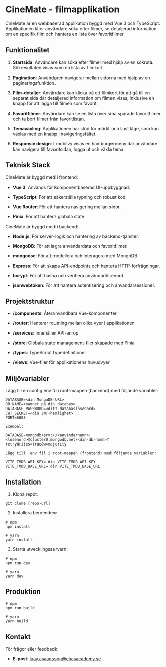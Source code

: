 # CineMate - filmapplikation

CineMate är en webbaserad applikation byggd med Vue 3 och TypeScript. Applikationen låter användare söka efter filmer, se detaljerad information om en specifik film och hantera en lista över favoritfilmer.

## Funktionalitet

1. **Startsida**: Användare kan söka efter filmer med hjälp av en sökruta. Sökresultaten visas som en lista av filmkort.

2. **Pagination**: Användaren navigerar mellan sidorna med hjälp av en pagineringsfunktion.

3. **Film-detaljer**: Användare kan klicka på ett filmkort för att gå till en separat sida där detaljerad information om filmen visas, inklusive en knapp för att lägga till filmen som favorit.

4. **Favoritfilmer**: Användare kan se en lista över sina sparade favoritfilmer och ta bort filmer från favoritlistan.

5. **Temaväxling**: Applikationen har stöd för mörkt och ljust läge, som kan växlas med en knapp i navigeringsfältet.

6. **Responsiv design**: I mobilvy visas en hamburgermeny där användare kan navigera till favoritsidan, logga ut och växla tema.

## Teknisk Stack
CineMate är byggd med i frontend:
- **Vue 3**: Används för komponentbaserad UI-uppbyggnad.

- **TypeScript**: För att säkerställa typning och robust kod.

- **Vue Router**: För att hantera navigering mellan sidor.

- **Pinia**: För att hantera globala state

CineMate är byggd med i backend:

- **Node.js**: För server-logik och hantering av backend-tjänster.

- **MongoDB**: För att lagra användardata och favoritfilmer.

- **mongoose**: För att modellera och interagera med MongoDB.

- **Express**: För att skapa API-endpoints och hantera HTTP-förfrågningar.

- **bcrypt**: För att hasha och verifiera användarlösenord.

- **jsonwebtoken**: För att hantera autentisering och användarsessioner.

## Projektstruktur

- **/components**: Återanvändbara Vue-komponenter

- **/router**: Hanterar routning mellan olika vyer i applikationen

- **/services**: Innehåller API-anrop
- **/store**: Globala state management-filer skapade med Pinia
- **/types**: TypeScript typedefinitioner
- **/views**: Vue-filer för applikationens huvudvyer

## Miljövariabler

Lägg till en config.env fil i root-mappen (backend) med följande variabler:

```
DATABASE=<din MongoDB-URL>
DB_NAME=<namnet på din databas>
DATABASE_PASSWORD=<ditt databaslösenord>
JWT_SECRET=<din JWT-hemlighet>
PORT=6008

Exempel:

DATABASE=mongodb+srv://<användarnamn>:<lösenord>@cluster0.mongodb.net/<din-db-namn>?retryWrites=true&w=majority
```

```
Lägg till .env fil i root-mappen (frontend) med följande variabler:

VITE_TMDB_API_KEY= din VITE_TMDB_API_KEY
VITE_TMDB_BASE_URL= din VITE_TMDB_BASE_URL
```


## Installation
1. Klona repot:

```
git clone [repo-url]
```

2. Installera beroenden:

```
# npm
npm install

# yarn
yarn install
```

3. Starta utvecklingsservern:

```
# npm
npm run dev

# yarn
yarn dev
```

## Produktion

```
# npm
npm run build

# yarn
yarn build
```

## Kontakt
För frågor eller feedback:
- **E-post**: luay.asaadsson@chasacademy.se